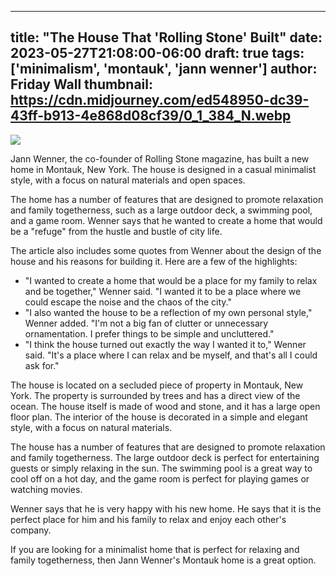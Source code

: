 
---
title: "The House That 'Rolling Stone' Built"
date: 2023-05-27T21:08:00-06:00
draft: true
tags: ['minimalism', 'montauk', 'jann wenner']
author: Friday Wall
thumbnail:  https://cdn.midjourney.com/ed548950-dc39-43ff-b913-4e868d08cf39/0_1_384_N.webp
---

![]( https://cdn.midjourney.com/ed548950-dc39-43ff-b913-4e868d08cf39/0_1.webp)


Jann Wenner, the co-founder of Rolling Stone magazine, has built a new home in Montauk, New York. The house is designed in a casual minimalist style, with a focus on natural materials and open spaces.

The home has a number of features that are designed to promote relaxation and family togetherness, such as a large outdoor deck, a swimming pool, and a game room. Wenner says that he wanted to create a home that would be a "refuge" from the hustle and bustle of city life.

The article also includes some quotes from Wenner about the design of the house and his reasons for building it. Here are a few of the highlights:

* "I wanted to create a home that would be a place for my family to relax and be together," Wenner said. "I wanted it to be a place where we could escape the noise and the chaos of the city."
* "I also wanted the house to be a reflection of my own personal style," Wenner added. "I'm not a big fan of clutter or unnecessary ornamentation. I prefer things to be simple and uncluttered."
* "I think the house turned out exactly the way I wanted it to," Wenner said. "It's a place where I can relax and be myself, and that's all I could ask for."

The house is located on a secluded piece of property in Montauk, New York. The property is surrounded by trees and has a direct view of the ocean. The house itself is made of wood and stone, and it has a large open floor plan. The interior of the house is decorated in a simple and elegant style, with a focus on natural materials.

The house has a number of features that are designed to promote relaxation and family togetherness. The large outdoor deck is perfect for entertaining guests or simply relaxing in the sun. The swimming pool is a great way to cool off on a hot day, and the game room is perfect for playing games or watching movies.

Wenner says that he is very happy with his new home. He says that it is the perfect place for him and his family to relax and enjoy each other's company.

If you are looking for a minimalist home that is perfect for relaxing and family togetherness, then Jann Wenner's Montauk home is a great option.


            